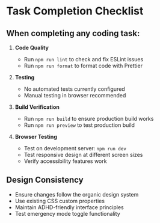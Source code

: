# Task Completion Checklist

## When completing any coding task:

1. **Code Quality**
   - Run `npm run lint` to check and fix ESLint issues
   - Run `npm run format` to format code with Prettier

2. **Testing**
   - No automated tests currently configured
   - Manual testing in browser recommended

3. **Build Verification**
   - Run `npm run build` to ensure production build works
   - Run `npm run preview` to test production build

4. **Browser Testing**
   - Test on development server: `npm run dev`
   - Test responsive design at different screen sizes
   - Verify accessibility features work

## Design Consistency

- Ensure changes follow the organic design system
- Use existing CSS custom properties
- Maintain ADHD-friendly interface principles
- Test emergency mode toggle functionality
